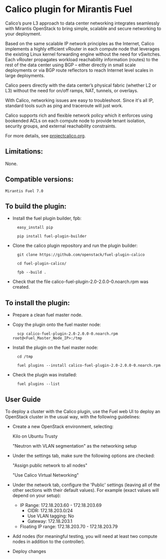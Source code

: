 Calico plugin for Mirantis Fuel
===============================
Calico’s pure L3 approach to data center networking integrates seamlessly with
Mirantis OpenStack to bring simple, scalable and secure networking to your
deployment.

Based on the same scalable IP network principles as the Internet, Calico
implements a highly efficient vRouter in each compute node that leverages the
existing Linux kernel forwarding engine without the need for vSwitches. Each
vRouter propagates workload reachability information (routes) to the rest of
the data center using BGP – either directly in small scale deployments or
via BGP route reflectors to reach Internet level scales in large deployments.

Calico peers directly with the data center’s physical fabric (whether L2 or
L3) without the need for on/off ramps, NAT, tunnels, or overlays.

With Calico, networking issues are easy to troubleshoot. Since it's all IP,
standard tools such as ping and traceroute will just work.

Calico supports rich and flexible network policy which it enforces using
bookended ACLs on each compute node to provide tenant isolation, security
groups, and external reachability constraints.

For more details, see [projectcalico.org](http://www.projectcalico.org).

Limitations:
------------

None.

Compatible versions:
--------------------

	Mirantis Fuel 7.0

To build the plugin:
--------------------

- Install the fuel plugin builder, fpb:

		easy_install pip

		pip install fuel-plugin-builder

- Clone the calico plugin repository and run the plugin builder:

		git clone https://github.com/openstack/fuel-plugin-calico

		cd fuel-plugin-calico/

		fpb --build .

- Check that the file calico-fuel-plugin-2.0-2.0.0-0.noarch.rpm was created.


To install the plugin:
----------------------

- Prepare a clean fuel master node.

- Copy the plugin onto the fuel master node:

		scp calico-fuel-plugin-2.0-2.0.0-0.noarch.rpm root@<Fuel_Master_Node_IP>:/tmp

- Install the plugin on the fuel master node:

		cd /tmp

		fuel plugins --install calico-fuel-plugin-2.0-2.0.0-0.noarch.rpm

- Check the plugin was installed:

		fuel plugins --list


User Guide
----------

To deploy a cluster with the Calico plugin, use the Fuel web UI to deploy an
OpenStack cluster in the usual way, with the following guidelines:

- Create a new OpenStack environment, selecting:

	Kilo on Ubuntu Trusty

	"Neutron with VLAN segmentation" as the networking setup

- Under the settings tab, make sure the following options are checked:

	"Assign public network to all nodes"

	"Use Calico Virtual Networking"

- Under the network tab, configure the 'Public' settings (leaving all of the 
  other sections with their default values). For example (exact values will
  depend on your setup):

	- IP Range: 172.18.203.60 - 172.18.203.69
        - CIDR: 172.18.203.0/24
        - Use VLAN tagging: No
        - Gateway: 172.18.203.1 
	- Floating IP range: 172.18.203.70 - 172.18.203.79

- Add nodes (for meaningful testing, you will need at least two compute nodes
  in addition to the controller).

- Deploy changes
